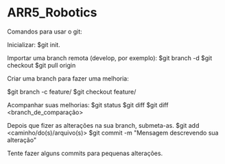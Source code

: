 # ARR5_Robotics
Comandos para usar o git:

Inicializar:
$git init.

Importar uma branch remota (develop, por exemplo):
$git branch -d <nomebranch>
$git checkout <nomebranch>
$git pull origin <nomebranch>

Criar uma branch para fazer uma melhoria:

$git branch -c feature/<nomedamelhoria>
$git checkout feature/<nomedamelhoria>

Acompanhar suas melhorias:
$git status
$git diff
$git diff <branch_de_comparação>

Depois que fizer as alterações na sua branch, submeta-as.
$git add <caminho/do(s)/arquivo(s)>
$git commit -m "Mensagem descrevendo sua alteração"

Tente fazer alguns commits para pequenas alterações.